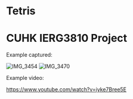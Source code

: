 # Tetris
# CUHK IERG3810 Project


Example captured:

![IMG_3454](https://user-images.githubusercontent.com/60846680/158050163-f3b5803b-8c2c-40e1-b124-3b2c0e64de33.jpg)
![IMG_3470](https://user-images.githubusercontent.com/60846680/158050174-8daa8654-c639-4798-9a11-0c9d3f97f3f5.jpg)

Example video:

https://www.youtube.com/watch?v=iyke7Bree5E
